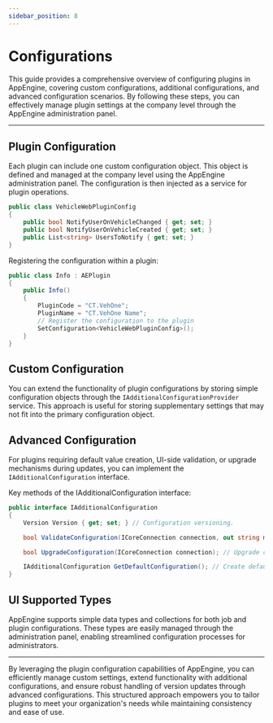 ```yaml
---
sidebar_position: 8
---
```


# Configurations

This guide provides a comprehensive overview of configuring plugins in AppEngine, covering custom configurations, additional configurations, and advanced configuration scenarios. By following these steps, you can effectively manage plugin settings at the company level through the AppEngine administration panel.

---

## Plugin Configuration

Each plugin can include one custom configuration object. This object is defined and managed at the company level using the AppEngine administration panel. The configuration is then injected as a service for plugin operations.

```csharp
public class VehicleWebPluginConfig
{
    public bool NotifyUserOnVehicleChanged { get; set; }
    public bool NotifyUserOnVehicleCreated { get; set; }
    public List<string> UsersToNotify { get; set; }
}
```

Registering the configuration within a plugin:

```csharp
public class Info : AEPlugin
{
    public Info()
    {
        PluginCode = "CT.VehOne";
        PluginName = "CT.VehOne Name";
        // Register the configuration to the plugin
        SetConfiguration<VehicleWebPluginConfig>();
    }
}
```

## Custom Configuration

You can extend the functionality of plugin configurations by storing simple configuration objects through the `IAdditionalConfigurationProvider` service. This approach is useful for storing supplementary settings that may not fit into the primary configuration object.

## Advanced Configuration

For plugins requiring default value creation, UI-side validation, or upgrade mechanisms during updates, you can implement the `IAdditionalConfiguration` interface.

Key methods of the IAdditionalConfiguration interface:

```csharp
public interface IAdditionalConfiguration
{
    Version Version { get; set; } // Configuration versioning.

    bool ValidateConfiguration(ICoreConnection connection, out string message); // Validate configurations before saving.

    bool UpgradeConfiguration(ICoreConnection connection); // Upgrade configurations when versions change.

    IAdditionalConfiguration GetDefaultConfiguration(); // Create default configuration values.
}
```

## UI Supported Types

AppEngine supports simple data types and collections for both job and plugin configurations. These types are easily managed through the administration panel, enabling streamlined configuration processes for administrators.

---
By leveraging the plugin configuration capabilities of AppEngine, you can efficiently manage custom settings, extend functionality with additional configurations, and ensure robust handling of version updates through advanced configurations. This structured approach empowers you to tailor plugins to meet your organization's needs while maintaining consistency and ease of use.
